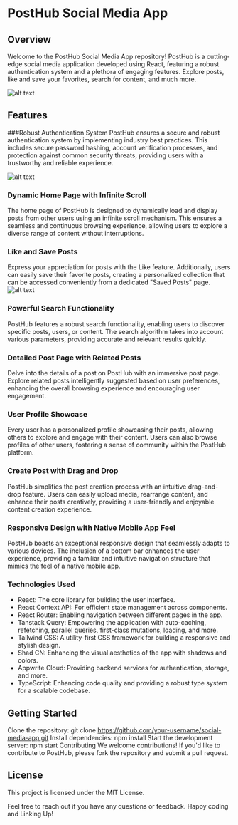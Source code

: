 # PostHub Social Media App

## Overview
Welcome to the PostHub Social Media App repository! PostHub is a cutting-edge social media application developed using React, featuring a robust authentication system and a plethora of engaging features. Explore posts, like and save your favorites, search for content, and much more.

![alt text](https://i.ibb.co/JnnqGtk/Night.png)

## Features
###Robust Authentication System
PostHub ensures a secure and robust authentication system by implementing industry best practices. This includes secure password hashing, account verification processes, and protection against common security threats, providing users with a trustworthy and reliable experience.

![alt text](https://i.ibb.co/YWTCsyr/chrome-I68tq-VSil-Y.png)

### Dynamic Home Page with Infinite Scroll
The home page of PostHub is designed to dynamically load and display posts from other users using an infinite scroll mechanism. This ensures a seamless and continuous browsing experience, allowing users to explore a diverse range of content without interruptions.

### Like and Save Posts
Express your appreciation for posts with the Like feature. Additionally, users can easily save their favorite posts, creating a personalized collection that can be accessed conveniently from a dedicated "Saved Posts" page.
![alt text](https://i.ibb.co/pdMBtJL/chrome-h-Ua9sq26o-I.png)

### Powerful Search Functionality
PostHub features a robust search functionality, enabling users to discover specific posts, users, or content. The search algorithm takes into account various parameters, providing accurate and relevant results quickly.

### Detailed Post Page with Related Posts
Delve into the details of a post on PostHub with an immersive post page. Explore related posts intelligently suggested based on user preferences, enhancing the overall browsing experience and encouraging user engagement.

### User Profile Showcase
Every user has a personalized profile showcasing their posts, allowing others to explore and engage with their content. Users can also browse profiles of other users, fostering a sense of community within the PostHub platform.

### Create Post with Drag and Drop
PostHub simplifies the post creation process with an intuitive drag-and-drop feature. Users can easily upload media, rearrange content, and enhance their posts creatively, providing a user-friendly and enjoyable content creation experience.

### Responsive Design with Native Mobile App Feel
PostHub boasts an exceptional responsive design that seamlessly adapts to various devices. The inclusion of a bottom bar enhances the user experience, providing a familiar and intuitive navigation structure that mimics the feel of a native mobile app.

### Technologies Used
- React: The core library for building the user interface.
- React Context API: For efficient state management across components.
- React Router: Enabling navigation between different pages in the app.
- Tanstack Query: Empowering the application with auto-caching, refetching, parallel queries, first-class mutations, loading, and more.
- Tailwind CSS: A utility-first CSS framework for building a responsive and stylish design.
- Shad CN: Enhancing the visual aesthetics of the app with shadows and colors.
- Appwrite Cloud: Providing backend services for authentication, storage, and more.
- TypeScript: Enhancing code quality and providing a robust type system for a scalable codebase.

## Getting Started
Clone the repository: git clone https://github.com/your-username/social-media-app.git
Install dependencies: npm install
Start the development server: npm start
Contributing
We welcome contributions! If you'd like to contribute to PostHub, please fork the repository and submit a pull request.

## License
This project is licensed under the MIT License.

Feel free to reach out if you have any questions or feedback. Happy coding and Linking Up!
